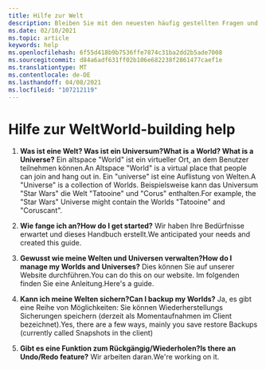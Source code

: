 ```yaml
---
title: Hilfe zur Welt
description: Bleiben Sie mit den neuesten häufig gestellten Fragen und Lösungen für das weltweite bauen in altspacevr auf dem neuesten Stand.
ms.date: 02/10/2021
ms.topic: article
keywords: help
ms.openlocfilehash: 6f55d418b9b7536ffe7874c31ba2dd2b5ade7008
ms.sourcegitcommit: d84a6adf631ff02b106e682238f2861477caef1e
ms.translationtype: MT
ms.contentlocale: de-DE
ms.lasthandoff: 04/08/2021
ms.locfileid: "107212119"
---
```

# <a name="world-building-help"></a><span data-ttu-id="5569f-104">Hilfe zur Welt</span><span class="sxs-lookup"><span data-stu-id="5569f-104">World-building help</span></span>

1. <span data-ttu-id="5569f-105">**Was ist eine Welt? Was ist ein Universum?**</span><span class="sxs-lookup"><span data-stu-id="5569f-105">**What is a World? What is a Universe?**</span></span>
<span data-ttu-id="5569f-106">Ein altspace "World" ist ein virtueller Ort, an dem Benutzer teilnehmen können.</span><span class="sxs-lookup"><span data-stu-id="5569f-106">An Altspace "World" is a virtual place that people can join and hang out in.</span></span> <span data-ttu-id="5569f-107">Ein "universe" ist eine Auflistung von Welten.</span><span class="sxs-lookup"><span data-stu-id="5569f-107">A "Universe" is a collection of Worlds.</span></span> <span data-ttu-id="5569f-108">Beispielsweise kann das Universum "Star Wars" die Welt "Tatooine" und "Corus" enthalten.</span><span class="sxs-lookup"><span data-stu-id="5569f-108">For example, the "Star Wars" Universe might contain the Worlds "Tatooine" and "Coruscant".</span></span>

2. <span data-ttu-id="5569f-109">**Wie fange ich an?**</span><span class="sxs-lookup"><span data-stu-id="5569f-109">**How do I get started?**</span></span>
<span data-ttu-id="5569f-110">Wir haben Ihre Bedürfnisse erwartet und dieses Handbuch erstellt.</span><span class="sxs-lookup"><span data-stu-id="5569f-110">We anticipated your needs and created this guide.</span></span>

3. <span data-ttu-id="5569f-111">**Gewusst wie meine Welten und Universen verwalten?**</span><span class="sxs-lookup"><span data-stu-id="5569f-111">**How do I manage my Worlds and Universes?**</span></span>
<span data-ttu-id="5569f-112">Dies können Sie auf unserer Website durchführen.</span><span class="sxs-lookup"><span data-stu-id="5569f-112">You can do this on our website.</span></span> <span data-ttu-id="5569f-113">Im folgenden finden Sie eine Anleitung.</span><span class="sxs-lookup"><span data-stu-id="5569f-113">Here's a guide.</span></span> 

4. <span data-ttu-id="5569f-114">**Kann ich meine Welten sichern?**</span><span class="sxs-lookup"><span data-stu-id="5569f-114">**Can I backup my Worlds?**</span></span>
<span data-ttu-id="5569f-115">Ja, es gibt eine Reihe von Möglichkeiten: Sie können Wiederherstellungs Sicherungen speichern (derzeit als Momentaufnahmen im Client bezeichnet).</span><span class="sxs-lookup"><span data-stu-id="5569f-115">Yes, there are a few ways, mainly you save restore Backups (currently called Snapshots in the client)</span></span>

5. <span data-ttu-id="5569f-116">**Gibt es eine Funktion zum Rückgängig/Wiederholen?**</span><span class="sxs-lookup"><span data-stu-id="5569f-116">**Is there an Undo/Redo feature?**</span></span>
<span data-ttu-id="5569f-117">Wir arbeiten daran.</span><span class="sxs-lookup"><span data-stu-id="5569f-117">We're working on it.</span></span>